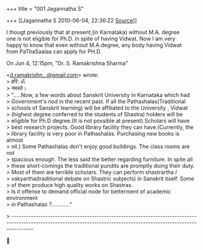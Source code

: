 +++
title = "001 Jagannatha S"

+++
[[Jagannatha S	2010-06-04, 22:36:22 [Source](https://groups.google.com/g/bvparishat/c/2qWMh83cMn8)]]



I thougt previously that at present,(in Karnataka) without M.A. degree  
one is not eligible for Ph.D. in spite of having Vidwat. Now I am very  
happy to know that even without M.A.degree, any body having Vidwat  
from PaThaSaalaa can apply for PH.D.  
  
On Jun 4, 12:15pm, "Dr. S. Ramakrishna Sharma"  

\<[d.ramakrishn...@gmail.com]()\> wrote:  
\> हरि: ॐ  
\> नमस्ते।  
\> ".....Now, a few words about Sanskrit University in Karnataka which had  
\> Government's nod in the recent past. If all the Pathashalas(Traditional  
\> schools of Sanskrit learning) will be affiliated to the University , Vidwat  
\> (highest degree conferred to the students of Shastra) holders will be  
\> eligible for Ph.D degree.(It is not possible at present).Scholars will have  
\> best research projects. Good library facility they can have.(Currently, the  
\> library facility is very poor in Pathashalas. Purchasing new books is almost  
\> nil.) Some Pathashalas don't enjoy good buildings. The class rooms are not  
\> spacious enough. The less said the better regarding furniture. In spite all  
\> these short-comings the traditional pundits are promptly doing their duty.  
\> Most of them are terrible scholars. They can perform shastrartha /  
\> vakyartha(traditional debate on Shastric subjects) in Sanskrit itself. Some  
\> of them produce high quality works on Shastras.  
\> Is it offense to demand official node for betterment of academic environment  
\> in Pathashalas ?............"  

\> ---------------------------------------------------------------------------­---------------------------------------------------------------------------­---------------  



